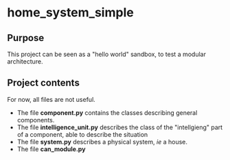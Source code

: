 # home_system_simple

## Purpose

This project can be seen as a "hello world" sandbox, to test a modular architecture.

## Project contents

For now, all files are not useful.

- The file **component.py** contains the classes describing general components.
- The file **intelligence_unit.py** describes the class of the "intellgieng" part of a component, able to describe the situation
- The file **system.py** describes a physical system, *ie* a house.
- The file **can_module.py** 
